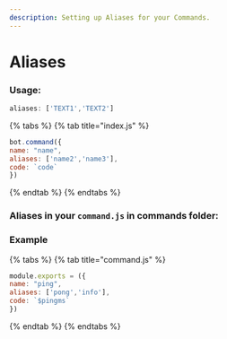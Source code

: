 ```yaml
---
description: Setting up Aliases for your Commands.
---
```


# Aliases

### Usage:

```javascript
aliases: ['TEXT1','TEXT2']
```

{% tabs %}
{% tab title="index.js" %}
```javascript
bot.command({
name: "name",
aliases: ['name2','name3'],
code: `code`
})
```
{% endtab %}
{% endtabs %}

### Aliases in your `command.js` in commands folder:

### Example

{% tabs %}
{% tab title="command.js" %}
```javascript
module.exports = ({
name: "ping",
aliases: ['pong','info'],
code: `$pingms`
})
```
{% endtab %}
{% endtabs %}

